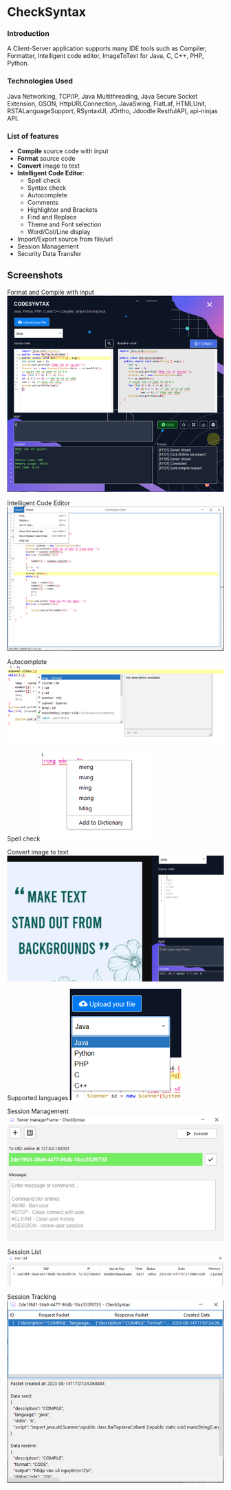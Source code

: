 # CheckSyntax

### Introduction
A Client-Server application supports many IDE tools such as Compiler, Formatter, Intelligent code editor, ImageToText for Java, C, C++, PHP, Python.

### Technologies Used
Java Networking, TCP/IP, Java Multithreading, Java Secure Socket Extension, GSON, HttpURLConnection, JavaSwing, FlatLaf, HTMLUnit, RSTALanguageSupport, RSyntaxUI, JOrtho, Jdoodle RestfulAPI, api-ninjas API.

### List of features
* **Compile** source code with input
* **Format** source code
* **Convert** image to text
* **Intelligent Code Editor**:
    - Spell check
    - Syntax check
    - Autocomplete
    - Comments
    - Highlighter and Brackets
    - Find and Replace
    - Theme and Font selection
    - Word/Col/Line display
* Import/Export source from file/url
* Session Management
* Security Data Transfer

## Screenshots

Format and Compile with input
![Alt text](assets/screenshots/1.PNG?raw=true)

Intelligent Code Editor
![Alt text](assets/screenshots/3.PNG?raw=true)

Autocomplete
![Alt text](assets/screenshots/4.PNG?raw=true)

Spell check
![Alt text](assets/screenshots/5.PNG?raw=true)

Convert image to text
![Alt text](assets/screenshots/9.PNG?raw=true)

Supported languages
![Alt text](assets/screenshots/2.PNG?raw=true)

Session Management
![Alt text](assets/screenshots/6.PNG?raw=true)

Session List
![Alt text](assets/screenshots/7.PNG?raw=true)

Session Tracking
![Alt text](assets/screenshots/8.PNG?raw=true)